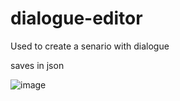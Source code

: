 # dialogue-editor
Used to create a senario with dialogue

saves in json

![image](https://user-images.githubusercontent.com/36863148/110217777-f881be00-7e83-11eb-99b8-529f1a98d663.png)

